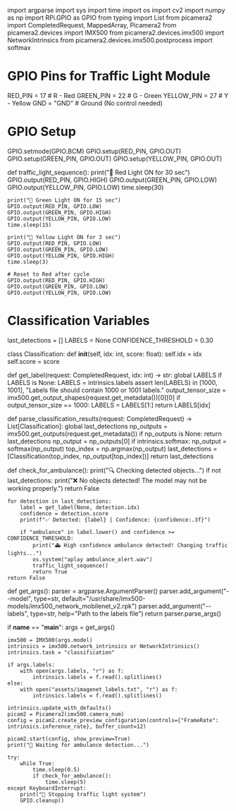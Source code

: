 import argparse
import sys
import time
import os
import cv2
import numpy as np
import RPi.GPIO as GPIO
from typing import List
from picamera2 import CompletedRequest, MappedArray, Picamera2
from picamera2.devices import IMX500
from picamera2.devices.imx500 import NetworkIntrinsics
from picamera2.devices.imx500.postprocess import softmax

# GPIO Pins for Traffic Light Module
RED_PIN = 17  # R - Red
GREEN_PIN = 22  # G - Green
YELLOW_PIN = 27  # Y - Yellow
GND = "GND"  # Ground (No control needed)

# GPIO Setup
GPIO.setmode(GPIO.BCM)
GPIO.setup(RED_PIN, GPIO.OUT)
GPIO.setup(GREEN_PIN, GPIO.OUT)
GPIO.setup(YELLOW_PIN, GPIO.OUT)

def traffic_light_sequence():
    print("🚦 Red Light ON for 30 sec")
    GPIO.output(RED_PIN, GPIO.HIGH)
    GPIO.output(GREEN_PIN, GPIO.LOW)
    GPIO.output(YELLOW_PIN, GPIO.LOW)
    time.sleep(30)

    print("🚦 Green Light ON for 15 sec")
    GPIO.output(RED_PIN, GPIO.LOW)
    GPIO.output(GREEN_PIN, GPIO.HIGH)
    GPIO.output(YELLOW_PIN, GPIO.LOW)
    time.sleep(15)

    print("🚦 Yellow Light ON for 3 sec")
    GPIO.output(RED_PIN, GPIO.LOW)
    GPIO.output(GREEN_PIN, GPIO.LOW)
    GPIO.output(YELLOW_PIN, GPIO.HIGH)
    time.sleep(3)

    # Reset to Red after cycle
    GPIO.output(RED_PIN, GPIO.HIGH)
    GPIO.output(GREEN_PIN, GPIO.LOW)
    GPIO.output(YELLOW_PIN, GPIO.LOW)

# Classification Variables
last_detections = []
LABELS = None
CONFIDENCE_THRESHOLD = 0.30

class Classification:
    def __init__(self, idx: int, score: float):
        self.idx = idx
        self.score = score

def get_label(request: CompletedRequest, idx: int) -> str:
    global LABELS
    if LABELS is None:
        LABELS = intrinsics.labels
        assert len(LABELS) in [1000, 1001], "Labels file should contain 1000 or 1001 labels."
        output_tensor_size = imx500.get_output_shapes(request.get_metadata())[0][0]
        if output_tensor_size == 1000:
            LABELS = LABELS[1:]
    return LABELS[idx]

def parse_classification_results(request: CompletedRequest) -> List[Classification]:
    global last_detections
    np_outputs = imx500.get_outputs(request.get_metadata())
    if np_outputs is None:
        return last_detections
    np_output = np_outputs[0]
    if intrinsics.softmax:
        np_output = softmax(np_output)
    top_index = np.argmax(np_output)
    last_detections = [Classification(top_index, np_output[top_index])]
    return last_detections

def check_for_ambulance():
    print("🔍 Checking detected objects...")
    if not last_detections:
        print("❌ No objects detected! The model may not be working properly.")
        return False
    
    for detection in last_detections:
        label = get_label(None, detection.idx)
        confidence = detection.score
        print(f"✅ Detected: {label} | Confidence: {confidence:.3f}")
        
        if "ambulance" in label.lower() and confidence >= CONFIDENCE_THRESHOLD:
            print("🚑 High confidence ambulance detected! Changing traffic lights...")
            os.system("aplay ambulance_alert.wav")
            traffic_light_sequence()
            return True
    return False

def get_args():
    parser = argparse.ArgumentParser()
    parser.add_argument("--model", type=str, default="/usr/share/imx500-models/imx500_network_mobilenet_v2.rpk")
    parser.add_argument("--labels", type=str, help="Path to the labels file")
    return parser.parse_args()

if __name__ == "__main__":
    args = get_args()
    
    imx500 = IMX500(args.model)
    intrinsics = imx500.network_intrinsics or NetworkIntrinsics()
    intrinsics.task = "classification"
    
    if args.labels:
        with open(args.labels, "r") as f:
            intrinsics.labels = f.read().splitlines()
    else:
        with open("assets/imagenet_labels.txt", "r") as f:
            intrinsics.labels = f.read().splitlines()
    
    intrinsics.update_with_defaults()
    picam2 = Picamera2(imx500.camera_num)
    config = picam2.create_preview_configuration(controls={"FrameRate": intrinsics.inference_rate}, buffer_count=12)
    
    picam2.start(config, show_preview=True)
    print("🚦 Waiting for ambulance detection...")
    
    try:
        while True:
            time.sleep(0.5)
            if check_for_ambulance():
                time.sleep(5)
    except KeyboardInterrupt:
        print("🚦 Stopping traffic light system")
        GPIO.cleanup() 
